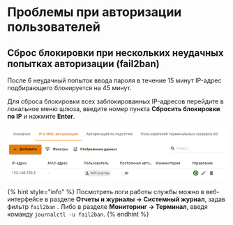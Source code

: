 # Проблемы при авторизации пользователей

## Сброс блокировки при нескольких неудачных попытках авторизации (fail2ban)

После 6 неудачный попыток ввода пароля в течение 15 минут IP-адрес подбирающего блокируется на 45 минут.

Для сброса блокировки всех заблокированных IP-адресов перейдите в локальное меню шлюза, введите номер пункта **Сбросить блокировки по IP** и нажмите **Enter**.

![](/.gitbook/assets/authorization.png)

{% hint style="info" %}
Посмотреть логи работы службы можно в веб-интерфейсе в разделе **Отчеты и журналы -> Системный журнал**, задав фильтр `fail2ban` . Либо в разделе **Мониторинг -> Терминал**, введя команду `journalctl -u fail2ban`.
{% endhint %}
